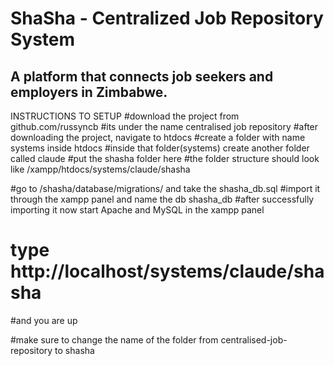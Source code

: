 # ShaSha - Centralized Job Repository System

A platform that connects job seekers and employers in Zimbabwe.
--------------------------------------------------------------------------------

INSTRUCTIONS TO SETUP
#download the project from github.com/russyncb
#its under the name centralised job repository
#after downloading the project, navigate to htdocs
#create a folder with name systems inside htdocs
#inside that folder(systems) create another folder called claude
#put the shasha folder here
#the folder structure should look like /xampp/htdocs/systems/claude/shasha

#go to /shasha/database/migrations/ and take the shasha_db.sql
#import it through the xampp panel and name the db shasha_db
#after successfully importing it now start Apache and MySQL in the xampp panel
# type http://localhost/systems/claude/shasha

#and you are up

#make sure to change the name of the folder from centralised-job-repository to shasha